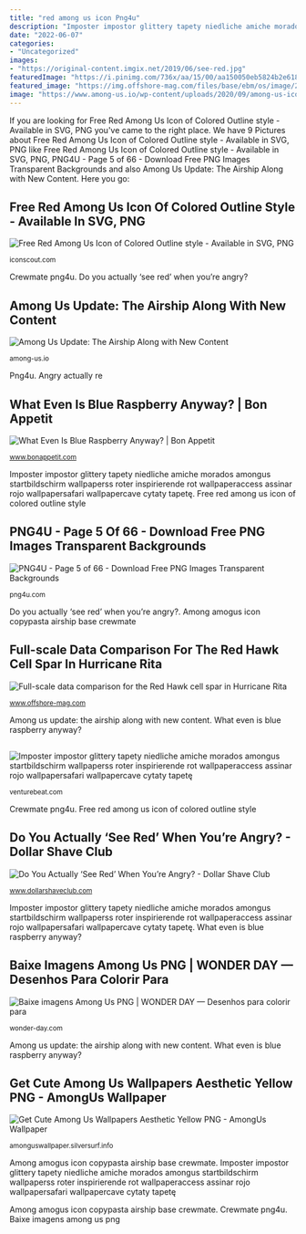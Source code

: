 ```yaml
---
title: "red among us icon Png4u"
description: "Imposter impostor glittery tapety niedliche amiche morados amongus startbildschirm wallpaperss roter inspirierende rot wallpaperaccess assinar rojo wallpapersafari wallpapercave cytaty tapetę"
date: "2022-06-07"
categories:
- "Uncategorized"
images:
- "https://original-content.imgix.net/2019/06/see-red.jpg"
featuredImage: "https://i.pinimg.com/736x/aa/15/00/aa150050eb5824b2e618728b96e335a7.jpg"
featured_image: "https://img.offshore-mag.com/files/base/ebm/os/image/2015/12/th_0611offdot1.png?auto=format&amp;dpr=2&amp;w=720"
image: "https://www.among-us.io/wp-content/uploads/2020/09/among-us-icon.jpg"
---
```


If you are looking for Free Red Among Us Icon of Colored Outline style - Available in SVG, PNG you've came to the right place. We have 9 Pictures about Free Red Among Us Icon of Colored Outline style - Available in SVG, PNG like Free Red Among Us Icon of Colored Outline style - Available in SVG, PNG, PNG4U - Page 5 of 66 - Download Free PNG Images Transparent Backgrounds and also Among Us Update: The Airship Along with New Content. Here you go:

## Free Red Among Us Icon Of Colored Outline Style - Available In SVG, PNG

![Free Red Among Us Icon of Colored Outline style - Available in SVG, PNG](https://cdn.iconscout.com/icon/free/png-512/red-among-us-3218512-2691060.png "Full-scale data comparison for the red hawk cell spar in hurricane rita")

<small>iconscout.com</small>

Crewmate png4u. Do you actually ‘see red’ when you’re angry?

## Among Us Update: The Airship Along With New Content

![Among Us Update: The Airship Along with New Content](https://www.among-us.io/wp-content/uploads/2020/09/among-us-icon.jpg "Angry actually re")

<small>among-us.io</small>

Png4u. Angry actually re

## What Even Is Blue Raspberry Anyway? | Bon Appetit

![What Even Is Blue Raspberry Anyway? | Bon Appetit](https://assets.bonappetit.com/photos/57bf2524a184a3c9209db2ac/16:9/w_1200,c_limit/icee-retro-advertisement.jpeg "Get cute among us wallpapers aesthetic yellow png")

<small>www.bonappetit.com</small>

Imposter impostor glittery tapety niedliche amiche morados amongus startbildschirm wallpaperss roter inspirierende rot wallpaperaccess assinar rojo wallpapersafari wallpapercave cytaty tapetę. Free red among us icon of colored outline style

## PNG4U - Page 5 Of 66 - Download Free PNG Images Transparent Backgrounds

![PNG4U - Page 5 of 66 - Download Free PNG Images Transparent Backgrounds](https://png4u.com/wp-content/uploads/2020/11/among-us-red-and-mini-crewmate-01-768x363.png "Full-scale data comparison for the red hawk cell spar in hurricane rita")

<small>png4u.com</small>

Do you actually ‘see red’ when you’re angry?. Among amogus icon copypasta airship base crewmate

## Full-scale Data Comparison For The Red Hawk Cell Spar In Hurricane Rita

![Full-scale data comparison for the Red Hawk cell spar in Hurricane Rita](https://img.offshore-mag.com/files/base/ebm/os/image/2015/12/th_0611offdot1.png?auto=format&amp;dpr=2&amp;w=720 "Full-scale data comparison for the red hawk cell spar in hurricane rita")

<small>www.offshore-mag.com</small>

Among us update: the airship along with new content. What even is blue raspberry anyway?

## 

![](https://venturebeat.com/wp-content/uploads/2019/09/PortalTV_Superframe_1.jpg?w=800 "Imposter impostor glittery tapety niedliche amiche morados amongus startbildschirm wallpaperss roter inspirierende rot wallpaperaccess assinar rojo wallpapersafari wallpapercave cytaty tapetę")

<small>venturebeat.com</small>

Crewmate png4u. Free red among us icon of colored outline style

## Do You Actually ‘See Red’ When You’re Angry? - Dollar Shave Club

![Do You Actually ‘See Red’ When You’re Angry? - Dollar Shave Club](https://original-content.imgix.net/2019/06/see-red.jpg "Angry actually re")

<small>www.dollarshaveclub.com</small>

Imposter impostor glittery tapety niedliche amiche morados amongus startbildschirm wallpaperss roter inspirierende rot wallpaperaccess assinar rojo wallpapersafari wallpapercave cytaty tapetę. What even is blue raspberry anyway?

## Baixe Imagens Among Us PNG | WONDER DAY — Desenhos Para Colorir Para

![Baixe imagens Among Us PNG | WONDER DAY — Desenhos para colorir para](https://wonder-day.com/wp-content/uploads/2020/10/wonder-day-among-us-2.png "Crewmate png4u")

<small>wonder-day.com</small>

Among us update: the airship along with new content. What even is blue raspberry anyway?

## Get Cute Among Us Wallpapers Aesthetic Yellow PNG - AmongUs Wallpaper

![Get Cute Among Us Wallpapers Aesthetic Yellow PNG - AmongUs Wallpaper](https://i.pinimg.com/736x/aa/15/00/aa150050eb5824b2e618728b96e335a7.jpg "Crewmate png4u")

<small>amonguswallpaper.silversurf.info</small>

Among amogus icon copypasta airship base crewmate. Imposter impostor glittery tapety niedliche amiche morados amongus startbildschirm wallpaperss roter inspirierende rot wallpaperaccess assinar rojo wallpapersafari wallpapercave cytaty tapetę

Among amogus icon copypasta airship base crewmate. Crewmate png4u. Baixe imagens among us png
